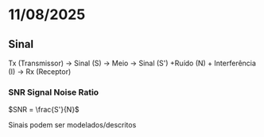 # 11/08/2025

## Sinal

Tx (Transmissor) -> Sinal (S) -> Meio -> Sinal (S') +Ruído (N) + Interferência (I) -> Rx (Receptor)

### SNR Signal Noise Ratio

$SNR = \frac{S'}{N}$

Sinais podem ser modelados/descritos